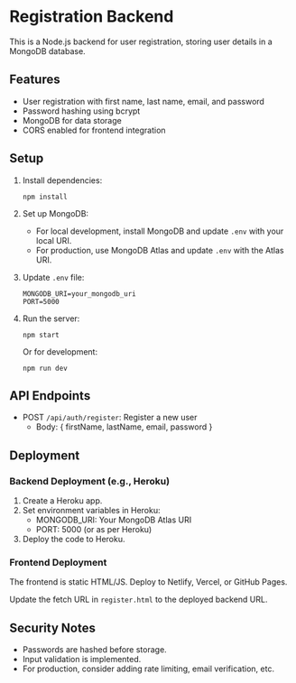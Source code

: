# Registration Backend

This is a Node.js backend for user registration, storing user details in a MongoDB database.

## Features

- User registration with first name, last name, email, and password
- Password hashing using bcrypt
- MongoDB for data storage
- CORS enabled for frontend integration

## Setup

1. Install dependencies:
   ```
   npm install
   ```

2. Set up MongoDB:
   - For local development, install MongoDB and update `.env` with your local URI.
   - For production, use MongoDB Atlas and update `.env` with the Atlas URI.

3. Update `.env` file:
   ```
   MONGODB_URI=your_mongodb_uri
   PORT=5000
   ```

4. Run the server:
   ```
   npm start
   ```
   Or for development:
   ```
   npm run dev
   ```

## API Endpoints

- POST `/api/auth/register`: Register a new user
  - Body: { firstName, lastName, email, password }

## Deployment

### Backend Deployment (e.g., Heroku)

1. Create a Heroku app.
2. Set environment variables in Heroku:
   - MONGODB_URI: Your MongoDB Atlas URI
   - PORT: 5000 (or as per Heroku)
3. Deploy the code to Heroku.

### Frontend Deployment

The frontend is static HTML/JS. Deploy to Netlify, Vercel, or GitHub Pages.

Update the fetch URL in `register.html` to the deployed backend URL.

## Security Notes

- Passwords are hashed before storage.
- Input validation is implemented.
- For production, consider adding rate limiting, email verification, etc.
